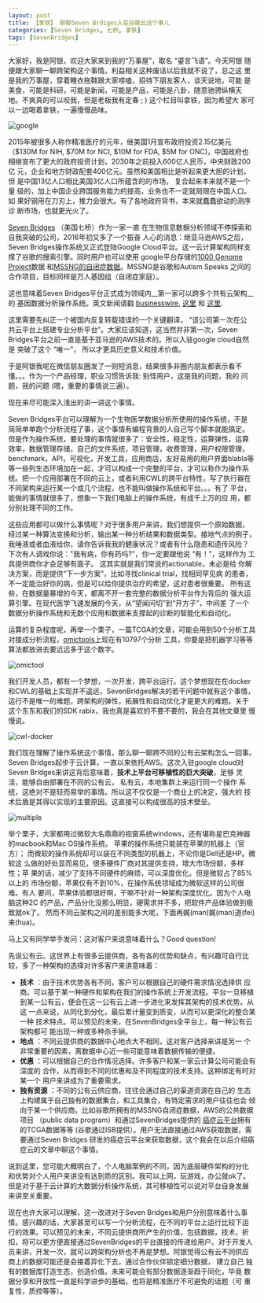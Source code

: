 ```yaml
---
layout: post
title: 【拿铁】 聊聊Seven Brdiges入驻谷歌云这个事儿
categories: [Seven Bridges, 七桥, 拿铁]
tags: [SevenBridges]
---
```


大家好，我是阿银，欢迎大家来到我的“万事屋”，取名 “鎏言飞语”。今天阿银
随便跟大家聊一聊跨架构这个事情。利益相关这种废话以后我就不说了，总之这
里是我的万事屋，穿着睡衣拖鞋跟大家唠嗑，招待下朋友客人，谈天说地，可能
是美食，可能是科研，可能是新闻，可能是产品，可能是八卦，随意驰骋纵横天
地。不爽真的可以咬我，但是老板我有定春 ; ) 这个栏目叫拿铁，因为希望大
家可以一边喝着拿铁，一遍慢慢品味。

![google](http://i.imgur.com/ydQ82NY.png)

2015年被很多人称作精准医疗的元年，继美国1月宣布政府投资2.15亿美元
（$130M for NIH, $70M for NCI, $10M for FDA, $5M for ONC)，中国政府也
相继宣布了更大的政府投资计划，2030年之前投入600亿人民币，中央财政200亿
元，企业和地方财政配套400亿元。虽然和美国相比是听起来更大胆的计划，但
是中国13亿人口相比美国3亿人口所蕴含的的市场， 复合起来本来就不是一个量
级的，加上中国企业跨国服务能力的提高，业务也不一定就局限在中国人口。如
果好钢用在刀刃上，推力会很大。有了各地政府背书，本来就蠢蠢欲动的测序诊
断市场，也就更光火了。

[Seven Bridges](https://www.sbgenomics.com/) （美国七桥）作为一家一直
在生物信息数据分析领域不停探索和自我突破的公司，2016年初又多了一个振奋
人心的消息：继亚马逊AWS之后，Seven Bridges操作系统又正式登陆Google
Cloud平台。这一云计算架构同样支撑了谷歌的搜索引擎。同时用户也可以使用
google平台存储的[1000 Genome Project](http://www.1000genomes.org/)数据
和[MSSNG的自闭症数据](https://www.mss.ng/)。MSSNG是谷歌和Autism Speaks
之间的合作项目，目标同样是万人基因组（自闭症家庭）。

这也意味着Seven Bridges平台正式成为领域内__第一家可以跨多个共有云架构__的
基因数据分析操作系统。英文新闻请戳
[businesswire](http://www.businesswire.com/news/home/20160119005666/en/Bridges-Platform-Google-Cloud-Platform),
[这里](https://www.sbgenomics.com/google/?utm_source=social&utm_medium=tweet&utm_campaign=gcp)
和
[这里](https://www.sbgenomics.com/infrastructure/?utm_source=social&utm_medium=tweet&utm_campaign=gcp).



这里需要先纠正一个被国内反复转载错误的一个关键翻译， “该公司第一次在公
共云平台上搭建专业分析平台”。大家应该知道，这当然并非第一次，Seven
Bridges平台之前一直是基于亚马逊的AWS技术的。所以入驻google cloud自然是
突破了这个 “唯一”， 所以才更具历史意义和技术价值。

于是阿银我呢在微信朋友圈发了一则短消息，结果很多非圈内朋友都表示看不
懂。。。作为一个产品经理，职业习惯告诉我: 别怪用户，这是我的问题，我的
问题，我的问题 (嗯，重要的事情说三遍）。

现在来尽可能深入浅出的讲一讲这个事情。

Seven Bridges平台可以理解为一个生物医学数据分析所使用的操作系统，不是
简简单单跑个分析流程了事，这个事情有编程背景的人自己写个脚本就能搞定。
但是作为操作系统，要处理的事情就很多了：安全性，稳定性，运算弹性，运算
效率，数据管理存储，自己的文件系统，项目管理，收费管理，用户权限管理，
benchmark，API，可视化，开发工具，应用商店，友好易用的用户界面blabla等
等一些列生态环境加在一起，才可以构成一个完整的平台，才可以称作为操作系
统。把一个应用部署在不同的云上，或者利用CWL的跨平台特性，写了执行器在
不同架构来运行某一个或几个流程，也不能叫做操作系统和平台。。。有了
平台，能做的事情就很多了，想象一下我们电脑上的操作系统，有成千上万的应
用，都分别处理不同的工作。

这些应用都可以做什么事情呢？对于很多用户来讲，我们想提供一个原始数据，
经过某一种算法变换和分析，输出某一种分析结果和数据类型。接地气点的例子，
我唾液或者血液给你，请你告诉我我的健康状况？或者有什么隐患和遗传风险？
下次有人调戏你说："我有病，你有药吗?"，你一定要跟他说 “有！”，这样作为
工具提供商你才会足够有面子。 这其实就是我们常说的actionable，未必是给
你解决方案，而是提供“下一步方案”，比如寻找clinical trial，找相同罕见病
的患者，不一定能治好你的病，但是可以给你提供治疗的希望，这对患者很重要。
所有这些，在数据量暴增的今天，都离不开一套完整的数据分析平台作为背后的
强大运算引擎。在现代医学飞速发展的今天，从“望闻问切”到“开方子”，中间差
了一个数据分析操作系统和无数个应用和数据来支撑起的诊断的智能化和自动化。

运算的复杂程度呢，再举一个栗子，一篇TCGA的文章，可能会用到50个分析工具
对接成分析流程，[omictools](http://omictools.com/)上现在有10797个分析
工具，你要是把机器学习等等算法都放进去要远远多于这个数字。

![omictool](http://i.imgur.com/nWaes63.png)

我们开发人员，都有一个梦想，一次开发，跨平台运行。这个梦想现在在docker
和CWL的基础上实现并不遥远，SevenBridges解决的若干问题中就有这个事情，
运行不是唯一的难题，跨架构的弹性，拓展性和自动优化才是更大的难题。关于
这个东东和我们的SDK rabix，我也真是喜欢的不要不要的，我会在其他文章里
慢慢说。

![cwl-docker](http://i.imgur.com/WG2tjJ6.png)


我们现在理解了操作系统这个事情，那么聊一聊跨不同的公有云架构怎么一回事。
Seven Bridges起步于云计算，一直以来依托AWS。这次入驻google cloud对
Seven Bridges来讲这背后意味着，__技术上平台可移植性的巨大突破__，足够
灵活，能够自由部署在不同的公有云， 私有云，本地集群上来运行同一个操作
系统，这绝对不是轻而易举的事情。所以这不仅仅是一个商业上的决定，强大的
技术后盾是其得以实现的主要原因。这直接可以构成很高的技术壁垒。


![multiple](http://i.imgur.com/EF4xDEW.png)

举个栗子，大家都用过微软大名鼎鼎的视窗系统windows，还有堪称星巴克神器
的macbook和Mac OS操作系统。 苹果的操作系统只能装在苹果的机器上（官方）；
而微软的操作系统却可以装在不同类型的机器上，不论你是Dell还是HP。微软这
么做的好处显而易见，很多硬件厂商对其提供支持，增大市场份额，多样性；苹
果的话，减少了支持不同硬件的麻烦，可以深度优化。但是微软占了85%以上的
市场份额，苹果仅有不到10%，在操作系统领域成为微软这样的公司很难。有人
要问，苹果体验都很好啊，干嘛不针对一种架构深度优化。因为个人电脑这种2C
的产品，产品分化没那么明显，硬需求并不多，把软件产品体验做到极致就ok了。
然而不同云架构之间的差别能多大呢，下面再娓(man)娓(man)道(fei)来(hua)。

马上又有同学举手发问：这对客户来说意味着什么？Good question! 

先说公有云。这世界上有很多云提供商，各有各的优势和缺点，有兴趣可自行比
较，多了一种架构的选择对许多客户来讲意味着：

- __技术__ ：由于技术优势各有不同，客户可以根据自己的硬件需求情况选择供
应商。可以基于某一种硬件和架构在我们的操作系统上开发流程。平台一旦移植
到某一公有云，便会在这一公有云上进一步进化来发挥其架构的技术优势。从这
一点来说，从同化到分化，最后累计量变到质变，从而可以更深化的整合某一种
技术特点。可以预见的未来，在SevenBridges全平台上，每一种公有云架构都可
能出现一种或多种杀手锏。
- __地点__ ：不同云提供商的数据中心地点大不相同，这对客户选择来讲是另一
  个非常重要的因素，离数据中心近一些可能意味着数据传输的便捷。
- __优惠__ ：可以根据自己的合作情况选择。许多客户和某一家云计算公司可能会有深度的
  合作，从而得到不同的优惠和及不同程度的技术支持。这种绑定有时对某一个
  用户来讲成为了重要需求。
- __独有资源__ ：不同的公有云供应商，往往会通过自己的渠道资源在自己的
生态上构建属于自己独有的数据集合，和工具集合，有特定需求的用户往往也会
倾向于某一个供应商。比如谷歌所拥有的MSSNG自闭症数据，AWS的公共数据项目
（public data program）和通过SevenBridges提供的
[癌症云平台](http://www.cancergenomicscloud.org/)拥有的TCGA数据等等
(谷歌通过ISB提供）。用户无法直接通过AWS获取数据，需要通过Seven Bridges
研发的癌症云平台来获取数据，这个我会在以后介绍癌症云的文章中聊这个事情。

说到这里，您可能大概明白了，个人电脑案例的不同，因为底层硬件架构的分化
和优势对个人用户来讲没有达到质的区别。我可以上网，玩游戏，办公就ok了。
但是对于基于云计算的大数据分析操作系统，其可移植性可以说对平台自身发展
来讲至关重要。

现在也许大家可以理解，这一改进对于Seven Bridges和用户分别意味着什么事
情。感兴趣的话，大家甚至可以写一个分析流程，在不同的平台上运行比较下运
行的效果。可以预见的未来，不同云提供商所产生的价值，包括数据，技术，折
扣，将可以更方便直接通过SevenBridges的平台直接的传递给用户。对于开发人
员来讲，开发一次，就可以跨架构分析也不再是梦想。阿银觉得公有云不同供应
商上的数据可能还是会接着异化下去，通过合作伙伴锁定细分数据， 建立自己
独有的数据库打造生态，创造价值。未来可能会有部分数据逐渐趋于同化，毕竟
数据分享和开放性一直是科学进步的基础，也将是精准医疗不可避免的话题（可
重复性，质控等等）。


